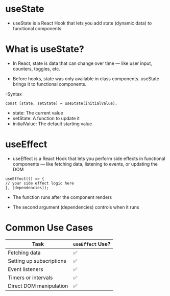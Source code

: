 # useState

- useState is a React Hook that lets you add state (dynamic data) to functional components

# What is useState?

- In React, state is data that can change over time — like user input, counters, toggles, etc.

* Before hooks, state was only available in class components. useState brings it to functional components.

-Syntax

```
const [state, setState] = useState(initialValue);
```

- state: The current value
- setState: A function to update it
- initialValue: The default starting value

# useEffect

- useEffect is a React Hook that lets you perform side effects in functional components — like fetching data, listening to events, or updating the DOM

```
useEffect(() => {
// your side effect logic here
}, [dependencies]);
```

- The function runs after the component renders

* The second argument (dependencies) controls when it runs

# Common Use Cases

| Task                     | `useEffect` Use? |
| ------------------------ | ---------------- |
| Fetching data            | ✅               |
| Setting up subscriptions | ✅               |
| Event listeners          | ✅               |
| Timers or intervals      | ✅               |
| Direct DOM manipulation  | ✅               |
